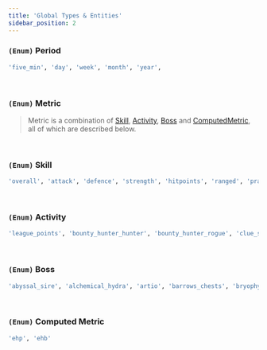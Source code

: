 ```yaml
---
title: 'Global Types & Entities'
sidebar_position: 2
---
```


### `(Enum)` Period

```bash
'five_min', 'day', 'week', 'month', 'year',
```

<br />

### `(Enum)` Metric

> Metric is a combination of [Skill](/global-type-definitions#enum-skill), [Activity](/global-type-definitions#enum-activity), [Boss](/global-type-definitions#enum-boss) and [ComputedMetric](/global-type-definitions#enum-computed-metric), all of which are described below.

<br />

### `(Enum)` Skill

```bash
'overall', 'attack', 'defence', 'strength', 'hitpoints', 'ranged', 'prayer', 'magic', 'cooking', 'woodcutting', 'fletching', 'fishing', 'firemaking', 'crafting', 'smithing', 'mining', 'herblore', 'agility', 'thieving', 'slayer', 'farming', 'runecrafting', 'hunter', 'construction'
```

<br />

### `(Enum)` Activity

```bash
'league_points', 'bounty_hunter_hunter', 'bounty_hunter_rogue', 'clue_scrolls_all', 'clue_scrolls_beginner', 'clue_scrolls_easy', 'clue_scrolls_medium', 'clue_scrolls_hard', 'clue_scrolls_elite', 'clue_scrolls_master', 'last_man_standing', 'pvp_arena', 'soul_wars_zeal', 'guardians_of_the_rift', 'colosseum_glory'
```

<br />

### `(Enum)` Boss

```bash
'abyssal_sire', 'alchemical_hydra', 'artio', 'barrows_chests', 'bryophyta', 'callisto', 'calvarion', 'cerberus', 'chambers_of_xeric', 'chambers_of_xeric_challenge_mode', 'chaos_elemental', 'chaos_fanatic', 'commander_zilyana', 'corporeal_beast', 'crazy_archaeologist', 'dagannoth_prime', 'dagannoth_rex', 'dagannoth_supreme', 'deranged_archaeologist', 'duke_sucellus', 'general_graardor', 'giant_mole', 'grotesque_guardians', 'hespori', 'kalphite_queen', 'king_black_dragon', 'kraken', 'kreearra', 'kril_tsutsaroth', 'lunar_chests', 'mimic', 'nex', 'nightmare', 'phosanis_nightmare', 'obor', 'phantom_muspah', 'sarachnis', 'scorpia', 'scurrius', 'skotizo', 'sol_heredit', 'spindel', 'tempoross', 'the_gauntlet', 'the_corrupted_gauntlet', 'the_leviathan', 'the_whisperer', 'theatre_of_blood', 'theatre_of_blood_hard_mode', 'thermonuclear_smoke_devil', 'tombs_of_amascut', 'tombs_of_amascut_expert', 'tzkal_zuk', 'tztok_jad', 'vardorvis', 'venenatis', 'vetion', 'vorkath', 'wintertodt', 'zalcano', 'zulrah'
```

<br />

### `(Enum)` Computed Metric

```bash
'ehp', 'ehb'
```

<br />
